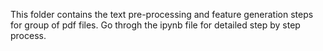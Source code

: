 This folder contains the text pre-processing and feature generation steps for group of pdf files. Go throgh the ipynb file for detailed step by step process.
